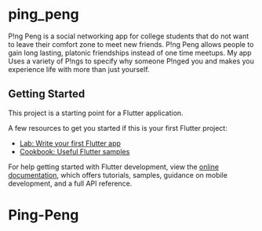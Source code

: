 # ping_peng

P!ng Peng is a social networking app for college students that do not want to leave their comfort zone to meet new friends. P!ng Peng allows people to gain long lasting, platonic friendships instead of one time meetups. My app Uses a variety of P!ngs to specify why someone P!nged you and makes you experience life with more than just yourself.

## Getting Started

This project is a starting point for a Flutter application.

A few resources to get you started if this is your first Flutter project:

- [Lab: Write your first Flutter app](https://docs.flutter.dev/get-started/codelab)
- [Cookbook: Useful Flutter samples](https://docs.flutter.dev/cookbook)

For help getting started with Flutter development, view the
[online documentation](https://docs.flutter.dev/), which offers tutorials,
samples, guidance on mobile development, and a full API reference.
# Ping-Peng
